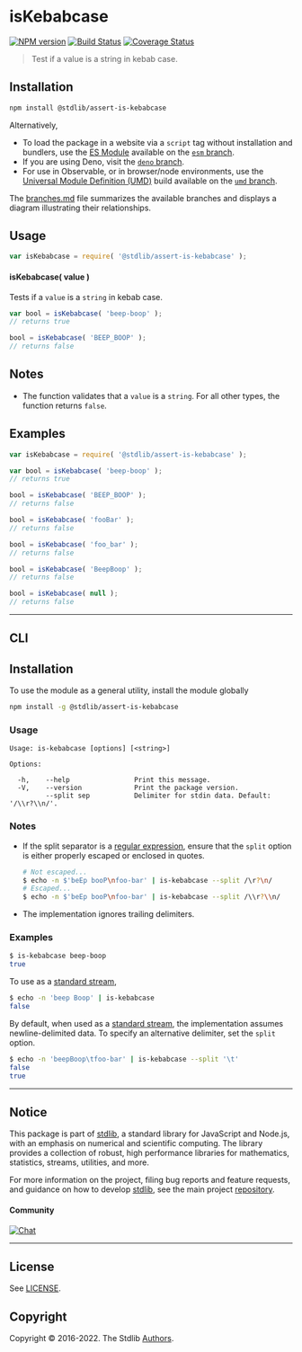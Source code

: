<!--

@license Apache-2.0

Copyright (c) 2022 The Stdlib Authors.

Licensed under the Apache License, Version 2.0 (the "License");
you may not use this file except in compliance with the License.
You may obtain a copy of the License at

   http://www.apache.org/licenses/LICENSE-2.0

Unless required by applicable law or agreed to in writing, software
distributed under the License is distributed on an "AS IS" BASIS,
WITHOUT WARRANTIES OR CONDITIONS OF ANY KIND, either express or implied.
See the License for the specific language governing permissions and
limitations under the License.

-->

# isKebabcase

[![NPM version][npm-image]][npm-url] [![Build Status][test-image]][test-url] [![Coverage Status][coverage-image]][coverage-url] <!-- [![dependencies][dependencies-image]][dependencies-url] -->

> Test if a value is a string in kebab case.

<section class="installation">

## Installation

```bash
npm install @stdlib/assert-is-kebabcase
```

Alternatively,

-   To load the package in a website via a `script` tag without installation and bundlers, use the [ES Module][es-module] available on the [`esm` branch][esm-url].
-   If you are using Deno, visit the [`deno` branch][deno-url].
-   For use in Observable, or in browser/node environments, use the [Universal Module Definition (UMD)][umd] build available on the [`umd` branch][umd-url].

The [branches.md][branches-url] file summarizes the available branches and displays a diagram illustrating their relationships.

</section>

<section class="usage">

## Usage

```javascript
var isKebabcase = require( '@stdlib/assert-is-kebabcase' );
```

#### isKebabcase( value )

Tests if a `value` is a `string` in kebab case.

```javascript
var bool = isKebabcase( 'beep-boop' );
// returns true

bool = isKebabcase( 'BEEP_BOOP' );
// returns false
```

</section>

<!-- /.usage -->

<section class="notes">

## Notes

-   The function validates that a `value` is a `string`. For all other types, the function returns `false`.

</section>

<!-- /.notes -->

<section class="examples">

## Examples

<!-- eslint no-undef: "error" -->

```javascript
var isKebabcase = require( '@stdlib/assert-is-kebabcase' );

var bool = isKebabcase( 'beep-boop' );
// returns true

bool = isKebabcase( 'BEEP_BOOP' );
// returns false

bool = isKebabcase( 'fooBar' );
// returns false

bool = isKebabcase( 'foo_bar' );
// returns false

bool = isKebabcase( 'BeepBoop' );
// returns false

bool = isKebabcase( null );
// returns false
```

</section>

<!-- /.examples -->

* * *

<section class="cli">

## CLI

<section class="installation">

## Installation

To use the module as a general utility, install the module globally

```bash
npm install -g @stdlib/assert-is-kebabcase
```

</section>

<!-- CLI usage documentation. -->

<section class="usage">

### Usage

```text
Usage: is-kebabcase [options] [<string>]

Options:

  -h,    --help                Print this message.
  -V,    --version             Print the package version.
         --split sep           Delimiter for stdin data. Default: '/\\r?\\n/'.
```

</section>

<!-- /.usage -->

<!-- CLI usage notes. Make sure to keep an empty line after the `section` element and another before the `/section` close. -->

<section class="notes">

### Notes

-   If the split separator is a [regular expression][mdn-regexp], ensure that the `split` option is either properly escaped or enclosed in quotes.

    ```bash
    # Not escaped...
    $ echo -n $'beEp booP\nfoo-bar' | is-kebabcase --split /\r?\n/
    # Escaped...
    $ echo -n $'beEp booP\nfoo-bar' | is-kebabcase --split /\\r?\\n/
    ```

-   The implementation ignores trailing delimiters.

</section>

<!-- /.notes -->

<section class="examples">

### Examples

```bash
$ is-kebabcase beep-boop
true
```

To use as a [standard stream][standard-streams],

```bash
$ echo -n 'beep Boop' | is-kebabcase
false
```

By default, when used as a [standard stream][standard-streams], the implementation assumes newline-delimited data. To specify an alternative delimiter, set the `split` option.

```bash
$ echo -n 'beepBoop\tfoo-bar' | is-kebabcase --split '\t'
false
true
```

</section>

<!-- /.examples -->

</section>

<!-- /.cli -->

<!-- Section for related `stdlib` packages. Do not manually edit this section, as it is automatically populated. -->

<section class="related">

<!-- /.related -->

<!-- Section for all links. Make sure to keep an empty line after the `section` element and another before the `/section` close. -->


<section class="main-repo" >

* * *

## Notice

This package is part of [stdlib][stdlib], a standard library for JavaScript and Node.js, with an emphasis on numerical and scientific computing. The library provides a collection of robust, high performance libraries for mathematics, statistics, streams, utilities, and more.

For more information on the project, filing bug reports and feature requests, and guidance on how to develop [stdlib][stdlib], see the main project [repository][stdlib].

#### Community

[![Chat][chat-image]][chat-url]

---

## License

See [LICENSE][stdlib-license].


## Copyright

Copyright &copy; 2016-2022. The Stdlib [Authors][stdlib-authors].

</section>

<!-- /.stdlib -->

<!-- Section for all links. Make sure to keep an empty line after the `section` element and another before the `/section` close. -->

<section class="links">

[npm-image]: http://img.shields.io/npm/v/@stdlib/assert-is-kebabcase.svg
[npm-url]: https://npmjs.org/package/@stdlib/assert-is-kebabcase

[test-image]: https://github.com/stdlib-js/assert-is-kebabcase/actions/workflows/test.yml/badge.svg?branch=v0.0.1
[test-url]: https://github.com/stdlib-js/assert-is-kebabcase/actions/workflows/test.yml?query=branch:v0.0.1

[coverage-image]: https://img.shields.io/codecov/c/github/stdlib-js/assert-is-kebabcase/main.svg
[coverage-url]: https://codecov.io/github/stdlib-js/assert-is-kebabcase?branch=main

<!--

[dependencies-image]: https://img.shields.io/david/stdlib-js/assert-is-kebabcase.svg
[dependencies-url]: https://david-dm.org/stdlib-js/assert-is-kebabcase/main

-->

[chat-image]: https://img.shields.io/gitter/room/stdlib-js/stdlib.svg
[chat-url]: https://gitter.im/stdlib-js/stdlib/

[stdlib]: https://github.com/stdlib-js/stdlib

[stdlib-authors]: https://github.com/stdlib-js/stdlib/graphs/contributors

[umd]: https://github.com/umdjs/umd
[es-module]: https://developer.mozilla.org/en-US/docs/Web/JavaScript/Guide/Modules

[deno-url]: https://github.com/stdlib-js/assert-is-kebabcase/tree/deno
[umd-url]: https://github.com/stdlib-js/assert-is-kebabcase/tree/umd
[esm-url]: https://github.com/stdlib-js/assert-is-kebabcase/tree/esm
[branches-url]: https://github.com/stdlib-js/assert-is-kebabcase/blob/main/branches.md

[stdlib-license]: https://raw.githubusercontent.com/stdlib-js/assert-is-kebabcase/main/LICENSE

[standard-streams]: https://en.wikipedia.org/wiki/Standard_streams

[mdn-regexp]: https://developer.mozilla.org/en-US/docs/Web/JavaScript/Guide/Regular_Expressions

<!-- <related-links> -->

<!-- </related-links> -->

</section>

<!-- /.links -->
